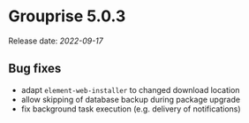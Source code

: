 # Grouprise 5.0.3

Release date: *2022-09-17*

## Bug fixes

* adapt `element-web-installer` to changed download location
* allow skipping of database backup during package upgrade
* fix background task execution (e.g. delivery of notifications)
